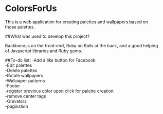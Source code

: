 # ColorsForUs

This is a web application for creating palettes and wallpapers based on those palettes.

##What was used to develop this project?

Backbone.js on the front-end, Ruby on Rails at the back, and a good helping of Javascript libraries and Ruby gems.

##To-do list:
-Add a like button for Facebook  
-Edit palettes  
-Delete palettes  
-Rotate wallpapers  
-Wallpaper patterns  
-Footer  
-register previous color upon click for palette creation  
-remove center tags  
-Gravatars  
-pagination